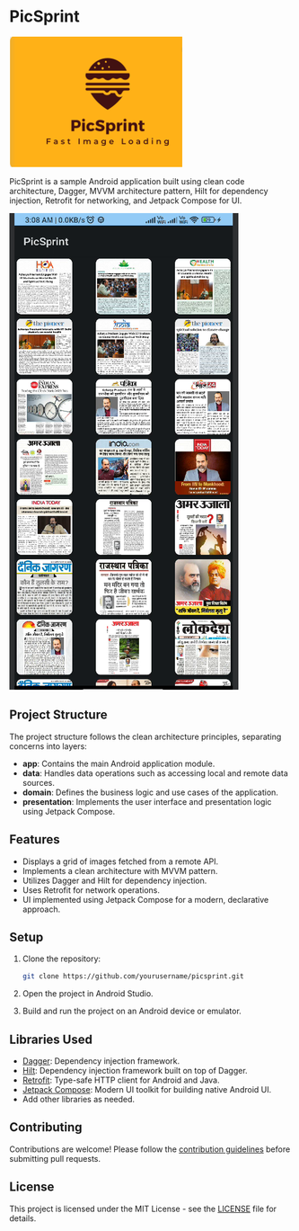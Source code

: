# PicSprint
![App Logo](Assets/logo.png)

PicSprint is a sample Android application built using clean code architecture, Dagger, MVVM architecture pattern, Hilt for dependency injection, Retrofit for networking, and Jetpack Compose for UI.

![App Preview](Assets/img.png)

## Project Structure

The project structure follows the clean architecture principles, separating concerns into layers:

- **app**: Contains the main Android application module.
- **data**: Handles data operations such as accessing local and remote data sources.
- **domain**: Defines the business logic and use cases of the application.
- **presentation**: Implements the user interface and presentation logic using Jetpack Compose.

## Features

- Displays a grid of images fetched from a remote API.
- Implements a clean architecture with MVVM pattern.
- Utilizes Dagger and Hilt for dependency injection.
- Uses Retrofit for network operations.
- UI implemented using Jetpack Compose for a modern, declarative approach.

## Setup

1. Clone the repository:

    ```bash
    git clone https://github.com/yourusername/picsprint.git
    ```

2. Open the project in Android Studio.

3. Build and run the project on an Android device or emulator.

## Libraries Used

- [Dagger](https://github.com/google/dagger): Dependency injection framework.
- [Hilt](https://developer.android.com/training/dependency-injection/hilt-android): Dependency injection framework built on top of Dagger.
- [Retrofit](https://square.github.io/retrofit/): Type-safe HTTP client for Android and Java.
- [Jetpack Compose](https://developer.android.com/jetpack/compose): Modern UI toolkit for building native Android UI.
- Add other libraries as needed.

## Contributing

Contributions are welcome! Please follow the [contribution guidelines](CONTRIBUTING.md) before submitting pull requests.

## License

This project is licensed under the MIT License - see the [LICENSE](LICENSE) file for details.
